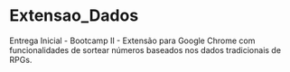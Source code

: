 # Extensao_Dados
Entrega Inicial - Bootcamp II - Extensão para Google Chrome com funcionalidades de sortear números baseados nos dados tradicionais de RPGs.
